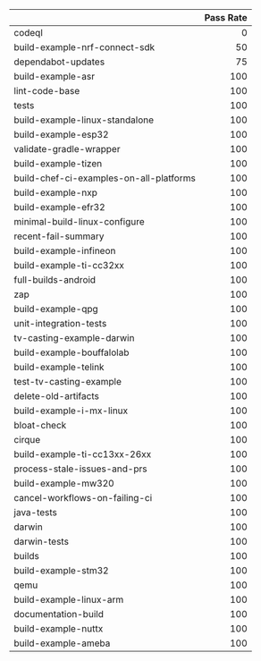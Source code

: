 |                                         |   Pass Rate |
|:----------------------------------------|------------:|
| codeql                                  |           0 |
| build-example-nrf-connect-sdk           |          50 |
| dependabot-updates                      |          75 |
| build-example-asr                       |         100 |
| lint-code-base                          |         100 |
| tests                                   |         100 |
| build-example-linux-standalone          |         100 |
| build-example-esp32                     |         100 |
| validate-gradle-wrapper                 |         100 |
| build-example-tizen                     |         100 |
| build-chef-ci-examples-on-all-platforms |         100 |
| build-example-nxp                       |         100 |
| build-example-efr32                     |         100 |
| minimal-build-linux-configure           |         100 |
| recent-fail-summary                     |         100 |
| build-example-infineon                  |         100 |
| build-example-ti-cc32xx                 |         100 |
| full-builds-android                     |         100 |
| zap                                     |         100 |
| build-example-qpg                       |         100 |
| unit-integration-tests                  |         100 |
| tv-casting-example-darwin               |         100 |
| build-example-bouffalolab               |         100 |
| build-example-telink                    |         100 |
| test-tv-casting-example                 |         100 |
| delete-old-artifacts                    |         100 |
| build-example-i-mx-linux                |         100 |
| bloat-check                             |         100 |
| cirque                                  |         100 |
| build-example-ti-cc13xx-26xx            |         100 |
| process-stale-issues-and-prs            |         100 |
| build-example-mw320                     |         100 |
| cancel-workflows-on-failing-ci          |         100 |
| java-tests                              |         100 |
| darwin                                  |         100 |
| darwin-tests                            |         100 |
| builds                                  |         100 |
| build-example-stm32                     |         100 |
| qemu                                    |         100 |
| build-example-linux-arm                 |         100 |
| documentation-build                     |         100 |
| build-example-nuttx                     |         100 |
| build-example-ameba                     |         100 |